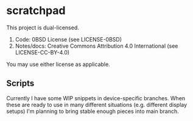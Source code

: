 # scratchpad
This project is dual-licensed.

1) Code: 0BSD License (see LICENSE-0BSD)
2) Notes/docs: Creative Commons Attribution 4.0 International (see LICENSE-CC-BY-4.0)

You may use either license as applicable.

## Scripts
Currently I have some WIP snippets in device-specific branches. When these are ready to use in many different situations (e.g. different display setups) I'm planning to bring stable enough pieces into main branch.
